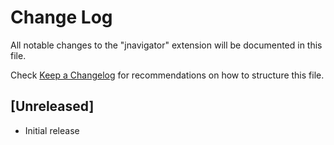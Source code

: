 # Change Log
All notable changes to the "jnavigator" extension will be documented in this file.

Check [Keep a Changelog](http://keepachangelog.com/) for recommendations on how to structure this file.

## [Unreleased]
- Initial release